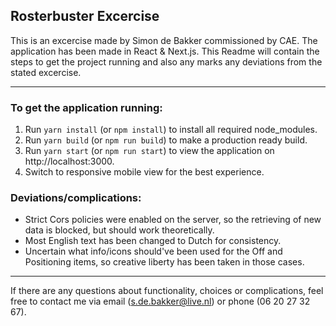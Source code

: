 ## Rosterbuster Excercise
This is an excercise made by Simon de Bakker commissioned by CAE. The application has been made in React & Next.js. This Readme will contain the steps to get the project running and also any marks any deviations from the stated excercise.
***
### To get the application running:
1. Run `yarn install` (or `npm install`) to install all required node_modules.
2. Run `yarn build` (or `npm run build`) to make a production ready build.
3. Run `yarn start` (or `npm run start`) to view the application on http://localhost:3000.
4. Switch to responsive mobile view for the best experience.

### Deviations/complications:
- Strict Cors policies were enabled on the server, so the retrieving of new data is blocked, but should work theoretically. 
- Most English text has been changed to Dutch for consistency.
- Uncertain what info/icons should've been used for the Off and Positioning items, so creative liberty has been taken in those cases.
***
If there are any questions about functionality, choices or complications, feel free to contact me via email (s.de.bakker@live.nl) or phone (06 20 27 32 67).